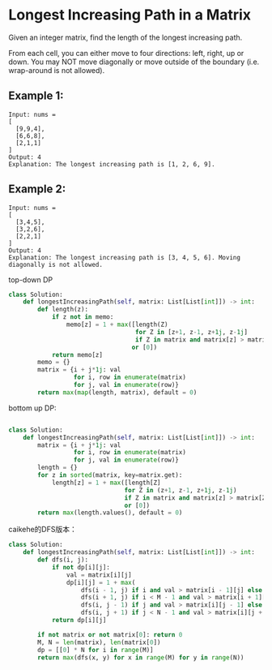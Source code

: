 # Longest Increasing Path in a Matrix

Given an integer matrix, find the length of the longest increasing path.

From each cell, you can either move to four directions: left, right, up or down. You may NOT move diagonally or move outside of the boundary (i.e. wrap-around is not allowed).

## Example 1:
```
Input: nums =
[
  [9,9,4],
  [6,6,8],
  [2,1,1]
]
Output: 4
Explanation: The longest increasing path is [1, 2, 6, 9].
```

## Example 2:
```
Input: nums =
[
  [3,4,5],
  [3,2,6],
  [2,2,1]
]
Output: 4
Explanation: The longest increasing path is [3, 4, 5, 6]. Moving diagonally is not allowed.
```

top-down DP

```Python
class Solution:
    def longestIncreasingPath(self, matrix: List[List[int]]) -> int:
        def length(z):
            if z not in memo:
                memo[z] = 1 + max([length(Z)
                                   for Z in [z+1, z-1, z+1j, z-1j]
                                   if Z in matrix and matrix[z] > matrix[Z]]
                                  or [0])
            return memo[z]
        memo = {}
        matrix = {i + j*1j: val
                  for i, row in enumerate(matrix)
                  for j, val in enumerate(row)}
        return max(map(length, matrix), default = 0)
```
bottom up DP:


```python

class Solution:
    def longestIncreasingPath(self, matrix: List[List[int]]) -> int:
        matrix = {i + j*1j: val
                  for i, row in enumerate(matrix)
                  for j, val in enumerate(row)}
        length = {}
        for z in sorted(matrix, key=matrix.get):
            length[z] = 1 + max([length[Z]
                                for Z in (z+1, z-1, z+1j, z-1j)
                                if Z in matrix and matrix[z] > matrix[Z]]
                                or [0])
        return max(length.values(), default = 0)

```

caikehe的DFS版本：

```Python
class Solution:
    def longestIncreasingPath(self, matrix: List[List[int]]) -> int:
        def dfs(i, j):
            if not dp[i][j]:
                val = matrix[i][j]
                dp[i][j] = 1 + max(
                    dfs(i - 1, j) if i and val > matrix[i - 1][j] else 0,
                    dfs(i + 1, j) if i < M - 1 and val > matrix[i + 1][j] else 0,
                    dfs(i, j - 1) if j and val > matrix[i][j - 1] else 0,
                    dfs(i, j + 1) if j < N - 1 and val > matrix[i][j + 1] else 0)
            return dp[i][j]

        if not matrix or not matrix[0]: return 0
        M, N = len(matrix), len(matrix[0])
        dp = [[0] * N for i in range(M)]
        return max(dfs(x, y) for x in range(M) for y in range(N))
```
